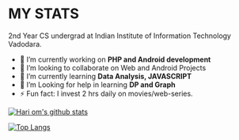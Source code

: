 # MY STATS
2nd Year CS undergrad at Indian Institute of Information Technology Vadodara. 
- 🔭 I’m currently working on **PHP and Android development** 
- 👯 I’m looking to collaborate on Web and Android Projects
- 🌱 I’m currently learning **Data Analysis, JAVASCRIPT**
- 🌱 I’m Looking for help in learning **DP and Graph**
- ⚡ Fun fact: I invest 2 hrs daily on movies/web-series.



[![Hari om's github stats](https://github-readme-stats.vercel.app/api?username=Hariom868&theme=radical&count_private=true)](https://github.com/anuraghazra/github-readme-stats)


[![Top Langs](https://github-readme-stats.vercel.app/api/top-langs/?username=Hariom868&langs_count=5)](https://github.com/anuraghazra/github-readme-stats)


